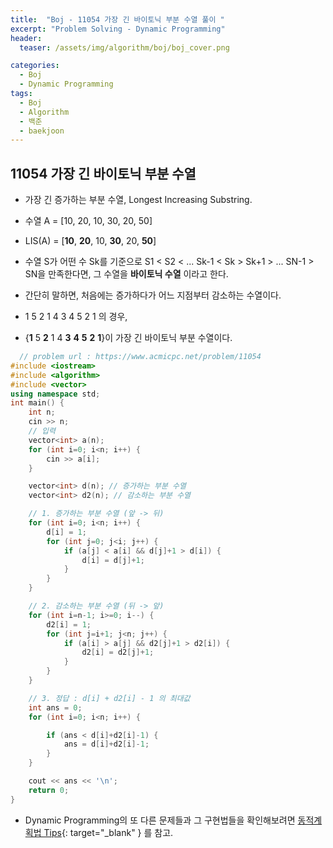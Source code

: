 ```yaml
---
title:  "Boj - 11054 가장 긴 바이토닉 부분 수열 풀이 "
excerpt: "Problem Solving - Dynamic Programming"
header:
  teaser: /assets/img/algorithm/boj/boj_cover.png

categories:
  - Boj
  - Dynamic Programming
tags:
  - Boj
  - Algorithm
  - 백준
  - baekjoon
---
```

## 11054 가장 긴 바이토닉 부분 수열

- 가장 긴 증가하는 부분 수열, Longest Increasing Substring.
- 수열 A = [10, 20, 10, 30, 20, 50]
- LIS(A) = [__10__, __20__, 10, __30__, 20, __50__]

- 수열 S가 어떤 수 Sk를 기준으로 S1 < S2 < ... Sk-1 < Sk > Sk+1 > ... SN-1 > SN을 만족한다면, 그 수열을 __바이토닉 수열__ 이라고 한다.
- 간단히 말하면, 처음에는 증가하다가 어느 지점부터 감소하는 수열이다. 

- 1 5 2 1 4 3 4 5 2 1 의 경우,
- {__1__ 5 __2__ 1 4 __3__ __4__ __5__ __2__ __1__}이 가장 긴 바이토닉 부분 수열이다.

```cpp
  // problem url : https://www.acmicpc.net/problem/11054
#include <iostream>
#include <algorithm>
#include <vector>
using namespace std;
int main() {
    int n;
    cin >> n;
    // 입력
    vector<int> a(n);
    for (int i=0; i<n; i++) {
        cin >> a[i];
    }

    vector<int> d(n); // 증가하는 부분 수열
    vector<int> d2(n); // 감소하는 부분 수열

    // 1. 증가하는 부분 수열 (앞 -> 뒤)
    for (int i=0; i<n; i++) {
        d[i] = 1;
        for (int j=0; j<i; j++) {
            if (a[j] < a[i] && d[j]+1 > d[i]) {
                d[i] = d[j]+1;
            }
        }
    }

    // 2. 감소하는 부분 수열 (뒤 -> 앞)
    for (int i=n-1; i>=0; i--) {
        d2[i] = 1;
        for (int j=i+1; j<n; j++) {
            if (a[i] > a[j] && d2[j]+1 > d2[i]) {
                d2[i] = d2[j]+1;
            }
        }
    }

    // 3. 정답 : d[i] + d2[i] - 1 의 최대값
    int ans = 0;
    for (int i=0; i<n; i++) {

        if (ans < d[i]+d2[i]-1) {
            ans = d[i]+d2[i]-1;
        }
    }

    cout << ans << '\n';
    return 0;
}
```

- Dynamic Programming의 또 다른 문제들과 그 구현법들을 확인해보려면 [동적계획법 Tips](https://hyunjae-lee.github.io/problem%20solving/DP1/){: target="_blank" } 를 참고.

